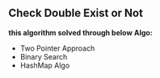 ## Check Double Exist or Not

**this algorithm solved through below Algo:**

- Two Pointer Approach
- Binary Search
- HashMap Algo
